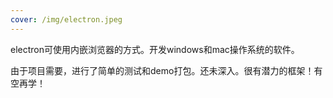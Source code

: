 ```yaml
---
cover: /img/electron.jpeg
---
```


electron可使用内嵌浏览器的方式。开发windows和mac操作系统的软件。 

由于项目需要，进行了简单的测试和demo打包。还未深入。很有潜力的框架！有空再学！